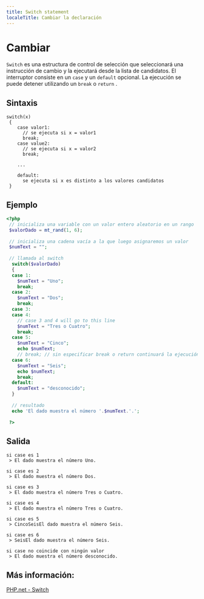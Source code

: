 ```yaml
---
title: Switch statement
localeTitle: Cambiar la declaración
---
```

# Cambiar

`Switch` es una estructura de control de selección que seleccionará una instrucción de cambio y la ejecutará desde la lista de candidatos. El interruptor consiste en un `case` y un `default` opcional. La ejecución se puede detener utilizando un `break` o `return` .

## Sintaxis
```
switch(x) 
 { 
    case valor1: 
      // se ejecuta si x = valor1 
      break; 
    case value2: 
      // se ejecuta si x = valor2 
      break; 
 
    ... 
 
    default: 
      se ejecuta si x es distinto a los valores candidatos
 } 
```

## Ejemplo

```php
<?php 
 // inicializa una variable con un valor entero aleatorio en un rango
 $valorDado = mt_rand(1, 6); 
 
 // inicializa una cadena vacía a la que luego asignaremos un valor 
 $numText = ""; 
 
 // llamada al switch
  switch($valorDado) 
  { 
  case 1: 
    $numText = "Uno"; 
    break; 
  case 2: 
    $numText = "Dos"; 
    break; 
  case 3: 
  case 4: 
    // case 3 and 4 will go to this line 
    $numText = "Tres o Cuatro"; 
    break; 
  case 5: 
    $numText = "Cinco"; 
    echo $numText; 
    // break; // sin especificar break o return continuará la ejecución al siguiente caso 
  case 6: 
    $numText = "Seis"; 
    echo $numText; 
    break; 
  default: 
    $numText = "desconocido"; 
  } 
 
  // resultado 
  echo 'El dado muestra el número '.$numText.'.'; 
 
 ?> 
```

## Salida
```
si case es 1 
 > El dado muestra el número Uno. 
 
si case es 2 
 > El dado muestra el número Dos. 

si case es 3 
 > El dado muestra el número Tres o Cuatro. 
 
si case es 4 
 > El dado muestra el número Tres o Cuatro. 
 
si case es 5 
 > CincoSeisEl dado muestra el número Seis. 
 
si case es 6 
 > SeisEl dado muestra el número Seis. 
 
si case no coincide con ningún valor
 > El dado muestra el número desconocido. 

```

## Más información:
[PHP.net - Switch](https://secure.php.net/manual/es/control-structures.switch.php)
